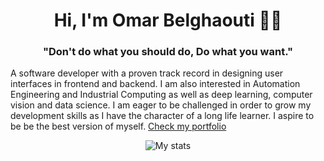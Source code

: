 <h1 align="center">Hi, I'm Omar Belghaouti 🐱‍👤</h1>
<h3 align="center">"Don't do what you should do, Do what you want."</h3>

A software developer with a proven track record in designing user interfaces in frontend and backend. I am also interested in Automation Engineering and Industrial Computing as well as deep learning, computer vision and data science.
I am eager to be challenged in order to grow my development skills as I have the character of a long life learner.
I aspire to be be the best version of myself.
<a href="https://omarbelghaouti.space/">Check my portfolio</a>
<p align="center">
<img align="center" src="https://github-readme-stats.vercel.app/api?username=Omar-Belghaouti&show_icons=true&theme=midnight-purple" alt="My stats" />
</p>

